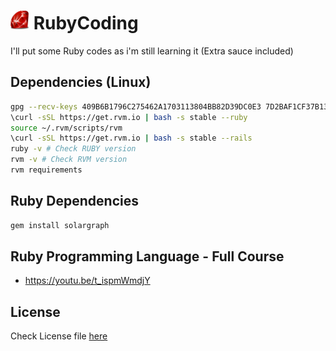 <h1>
    <img width=30px src="./img/ruby-icon.png"> RubyCoding 
</h1>
I'll put some Ruby codes as i'm still learning it (Extra sauce included)

## Dependencies (Linux)
```sh
gpg --recv-keys 409B6B1796C275462A1703113804BB82D39DC0E3 7D2BAF1CF37B13E2069D6956105BD0E739499BDB
\curl -sSL https://get.rvm.io | bash -s stable --ruby
source ~/.rvm/scripts/rvm
\curl -sSL https://get.rvm.io | bash -s stable --rails
ruby -v # Check RUBY version
rvm -v # Check RVM version
rvm requirements
```
## Ruby Dependencies
```ruby
gem install solargraph
```

## Ruby Programming Language - Full Course
- https://youtu.be/t_ispmWmdjY

## License

Check License file [here](LICENSE)